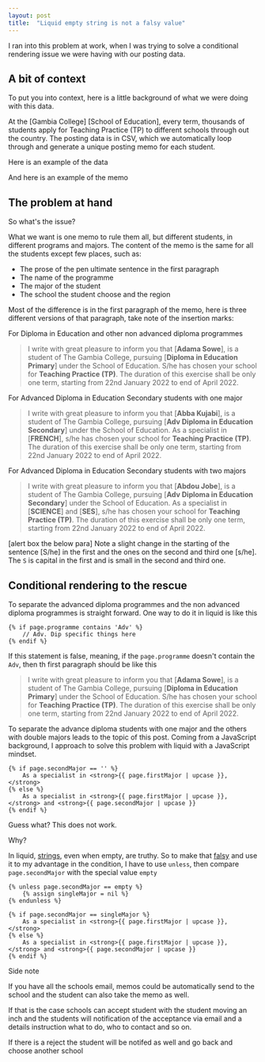 ```yaml
---
layout: post
title:  "Liquid empty string is not a falsy value"
---
```


 I ran into this problem at work, when I was trying to solve a conditional rendering issue we were having with our posting data.

## A bit of context

To put you into context, here is a little background of what we were doing with this data.

At the [Gambia College] [School of Education], every term, thousands of students apply for Teaching Practice (TP) to different schools through out the country. The posting data is in CSV, which we automatically loop through and generate a unique posting memo for each student.

Here is an example of the data

And here is an example of the memo

##  The problem at hand

So what's the issue?

What we want is one memo to rule them all, but different students, in different programs and majors. The content of the memo is the same for all the students except few places, such as:

- The prose of the pen ultimate sentence in the first paragraph
- The name of the programme
- The major of the student
- The school the student choose and the region

Most of the difference is in the first paragraph of the memo, here is three different versions of that paragraph, take note of the insertion marks:

For Diploma in Education and other non advanced diploma programmes

> I write with great pleasure to inform you that [**Adama  Sowe**], is a student of The Gambia College,  pursuing [**Diploma in Education Primary**]                                under the School of Education. S/he has chosen your school for **Teaching Practice (TP)**. The duration of this exercise shall be only one term, starting from 22nd January 2022 to end of April 2022.

For Advanced Diploma in Education Secondary students with one major

> I write with great pleasure to inform you that [**Abba  Kujabi**], is a student of The Gambia College,  pursuing [**Adv Diploma in Education Secondary**]                                under the School of Education. As a specialist in [**FRENCH**], s/he has chosen your school for **Teaching Practice (TP)**. The duration of this exercise shall be only one term, starting from 22nd January 2022 to end of April 2022.            

For Advanced Diploma in Education Secondary students with two majors

> I write with great pleasure to inform you that [**Abdou Jobe**], is a student of The Gambia College,  pursuing [**Adv Diploma in Education Secondary**]                                under the School of Education. As a specialist in [**SCIENCE**] and [**SES**], s/he has chosen your school for **Teaching Practice (TP)**. The duration of this exercise shall be only one term, starting from 22nd January 2022 to end of April 2022. 

[alert box the below para]
Note a slight change in the starting of the sentence [S/he] in the first and the ones on the second and third one [s/he]. The `S` is capital in the first and is small in the second and third one.

## Conditional rendering to the rescue

To separate the advanced diploma programmes and the non advanced diploma programmes is straight forward. One way to do it in liquid is like this

```twig
{% if page.programme contains 'Adv' %}
	// Adv. Dip specific things here
{% endif %}
```

If this statement is false, meaning, if the `page.programme` doesn't contain the `Adv`, then th first paragraph should be like this

> I write with great pleasure to inform you that [**Adama  Sowe**], is a student of The Gambia College,  pursuing [**Diploma in Education Primary**]                                under the School of Education. S/he has chosen your school for **Teaching Practice (TP)**. The duration of this exercise shall be only one term, starting from 22nd January 2022 to end of April 2022.

To separate the advance diploma students with one major and the others with double majors leads to the topic of this post. Coming from a JavaScript background, I approach to solve this problem with liquid with a JavaScript mindset.

```twig
{% if page.secondMajor == '' %}
	As a specialist in <strong>{{ page.firstMajor | upcase }},</strong>
{% else %} 
	As a specialist in <strong>{{ page.firstMajor | upcase }},</strong> and <strong>{{ page.secondMajor | upcase }}
{% endif %}
```

Guess what? This  does not work.

Why?

In liquid, [strings](https://shopify.github.io/liquid/basics/types/#string), even when empty, are truthy. So to make that [falsy](https://shopify.github.io/liquid/basics/truthy-and-falsy/#falsy) and use it to my advantage in the condition, I have to use `unless`, then  compare `page.secondMajor` with the special value `empty`

```twig
{% unless page.secondMajor == empty %}
	{% assign singleMajor = nil %}
{% endunless %}              

{% if page.secondMajor == singleMajor %}
	As a specialist in <strong>{{ page.firstMajor | upcase }},</strong>
{% else %} 
	As a specialist in <strong>{{ page.firstMajor | upcase }},</strong> and <strong>{{ page.secondMajor | upcase }}
{% endif %}
```

















Side note

If you have all the schools email, memos could be automatically send to the school and the student can also take the memo as well.

If that is the case schools can accept student with the student moving an inch and the students will notification of the acceptance via email and a details instruction what to do, who to contact and so on.

If there is a reject the student will be notifed as well and go back and choose another school